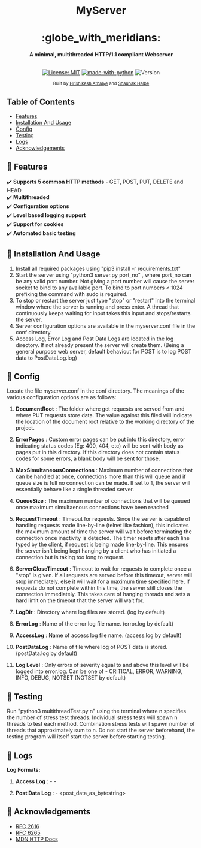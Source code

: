 <h1 align="center">MyServer</h1>

<div align="center">
  <h1>:globe_with_meridians:</h1>
</div>
<div align="center">
  <strong>A minimal, multithreaded HTTP/1.1 compliant Webserver</strong>
</div>
<br />

<div align="center">
  
 [![License: MIT](https://img.shields.io/badge/License-MIT-yellow.svg)](https://opensource.org/licenses/MIT)
 [![made-with-python](https://img.shields.io/badge/Made%20with-Python-1f425f.svg)](https://www.python.org/)
 ![Version](https://img.shields.io/badge/version-1.0-blue])
</div>
  
<div align="center">
  <sub>Built by
  <a href="https://github.com/hrishikeshathalye">Hrishikesh Athalye</a> and
  <a href="https://github.com/shaunak27">Shaunak Halbe</a>  
</div>

## Table of Contents
- [Features](#features)
- [Installation And Usage](#installation_and_usage)
- [Config](#config)
- [Testing](#testing)
- [Logs](#logs)
- [Acknowledgements](#acks)

## 🎯 Features <a name="features"></a>
:heavy_check_mark: __Supports 5 common HTTP methods__ - GET, POST, PUT, DELETE and HEAD <br>
:heavy_check_mark: __Multithreaded__ <br>
:heavy_check_mark: __Configuration options__ <br>
:heavy_check_mark: __Level based logging support__ <br>
:heavy_check_mark: __Support for cookies__ <br>
:heavy_check_mark: __Automated basic testing__ <br>

## 🎯 Installation And Usage <a name="installation_and_usage"></a>
1. Install all required packages using "pip3 install -r requirements.txt"
2. Start the server using "python3 server.py port_no" , where port_no can be any valid port number. Not giving a port number will cause the server socket to bind to any available port. To bind to port numbers < 1024 prefixing the command with sudo is required.
3. To stop or restart the server just type "stop" or "restart" into the terminal window where the server is running and press enter. A thread that continuously keeps waiting for input takes this input and stops/restarts the server.
4. Server configuration options are available in the myserver.conf file in the conf directory.
5. Access Log, Error Log and Post Data Logs are located in the log directory. If not already present the server will create them.
(Being a general purpose web server, default behaviout for POST is to log POST data to PostDataLog.log)

## 🎯 Config <a name="config"></a>
Locate the file myserver.conf in the conf directory. The meanings of the various configuration options are as follows:

1. __DocumentRoot__ : The folder where get requests are served from and where PUT requests store data. The value against this filed will indicate the location of the document root relative to the working directory of the project.

2. __ErrorPages__ : Custom error pages can be put into this directory, error indicating status codes (Eg: 400, 404, etc) will be sent with body as pages put in this directory. If this directory does not contain status codes for some errors, a blank body will be sent for those.

3. __MaxSimultaneousConnections__ : Maximum number of connections that can be handled at once, connections more than this will queue and if queue size is full no connection can be made. If set to 1, the server will essentially behave like a single threaded server.

4. __QueueSize__ : The maximum number of connections that will be queued once maximum simultaenous connections have been reached

5. __RequestTimeout__ : Timeout for requests. Since the server is capable of handling requests made line-by-line (telnet like fashion), this indicates the maximum amount of time the server will wait before terminating the connection once inactivity is detected. The timer resets after each line typed by the client, if request is being made line-by-line. This ensures the server isn't being kept hanging by a client who has initiated a connection but is taking too long to request. 

6. __ServerCloseTimeout__ : Timeout to wait for requests to complete once a "stop" is given. If all requests are served before this timeout, server will stop immediately. else it will wait for a maximum time specified here, if requests do not complete within this time, the server still closes the connection immediately. This takes care of hanging threads and sets a hard limit on the timeout that the server will wait for.

7. __LogDir__ : Directory where log files are stored. (log by default)

8. __ErrorLog__ : Name of the error log file name. (error.log by default)

9. __AccessLog__ : Name of access log file name. (access.log by default)

10. __PostDataLog__ :  Name of file where log of POST data is stored. (postData.log by default)

11. __Log Level__ : Only errors of severity equal to and above this level will be logged into error.log. Can be one of - CRITICAL, ERROR, WARNING, INFO, DEBUG, NOTSET (NOTSET by default)

## 🎯 Testing <a name="testing"></a>
Run "python3 multithreadTest.py n" using the terminal where n specifies the number of stress test threads. Individual stress tests will spawn n threads to test each method.
Combination stress tests will spawn number of threads that approximately sum to n.
Do not start the server beforehand, the testing program will itself start the server before starting testing.

## 🎯 Logs <a name="logs"></a>
__Log Formats:__

1. __Access Log__ :
<Ip-of-client> - - <date> <request-line> <response-status-code> <size-of-response-body-in-bytes> <referer> <user-agent> <value of set cookie header in response> <value of cookie header in request>

2. __Post Data Log__ : 
<datetime> - <post_data_as_bytestring>

## 🎯 Acknowledgements <a name="acks"></a>
* [RFC 2616](https://tools.ietf.org/html/rfc2616)
* [RFC 6265](https://tools.ietf.org/html/rfc6265)
* [MDN HTTP Docs](https://developer.mozilla.org/en-US/docs/Web/HTTP)
